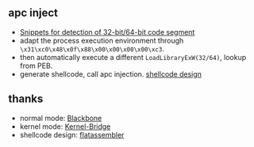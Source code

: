 
## apc inject
- [Snippets for detection of 32-bit/64-bit code segment](https://board.flatassembler.net/topic.php?t=20208)
- adapt the process execution environment through `\x31\xc0\x48\x0f\x88\x00\x00\x00\x00\xc3`.
- then automatically execute a different `LoadLibraryExW(32/64)`, lookup from PEB.
- generate shellcode, call apc injection. [shellcode design](./shellcode.md)

## thanks
- normal mode: [Blackbone](https://github.com/DarthTon/Blackbone)
- kernel mode: [Kernel-Bridge](https://github.com/HoShiMin/Kernel-Bridge)
- shellcode design: [flatassembler](https://flatassembler.net)